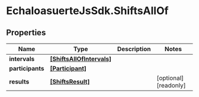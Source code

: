 # EchaloasuerteJsSdk.ShiftsAllOf

## Properties

Name | Type | Description | Notes
------------ | ------------- | ------------- | -------------
**intervals** | [**[ShiftsAllOfIntervals]**](ShiftsAllOfIntervals.md) |  | 
**participants** | [**[Participant]**](Participant.md) |  | 
**results** | [**[ShiftsResult]**](ShiftsResult.md) |  | [optional] [readonly] 


